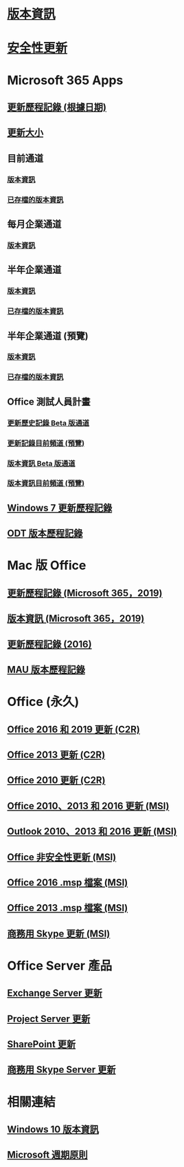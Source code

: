 # [版本資訊](release-notes-microsoft365-apps.md)
# [安全性更新](microsoft365-apps-security-updates.md)
# Microsoft 365 Apps
## [更新歷程記錄 (根據日期)](update-history-microsoft365-apps-by-date.md)
## [更新大小](download-sizes-microsoft365-apps-updates.md)

## 目前通道
### [版本資訊](current-channel.md)
### [已存檔的版本資訊](monthly-channel-archived.md)

## 每月企業通道
### [版本資訊](monthly-enterprise-channel.md)

## 半年企業通道
### [版本資訊](semi-annual-enterprise-channel.md)
### [已存檔的版本資訊](semi-annual-enterprise-channel-archived.md)



## 半年企業通道 (預覽)
### [版本資訊](semi-annual-enterprise-channel-preview.md)
### [已存檔的版本資訊](semi-annual-enterprise-channel-preview-archived.md)



## Office 測試人員計畫  
### [更新歷史記錄 Beta 版通道](Update-history-beta-channel.md)
### [更新記錄目前頻道 (預覽)](update-history-current-channel-preview.md)
### [版本資訊 Beta 版通道](beta-channel.md)
### [版本資訊目前頻道 (預覽)](current-channel-preview.md)

## [Windows 7 更新歷程記錄](update-history-office-Win7.md)

## [ODT 版本歷程記錄](ODT-release-history.md)

# Mac 版 Office
## [更新歷程記錄 (Microsoft 365，2019)](update-history-office-for-mac.md)
## [版本資訊 (Microsoft 365，2019)](release-notes-office-for-mac.md)
## [更新歷程記錄 (2016)](release-notes-office-2016-mac.md)
## [MAU 版本歷程記錄](release-history-microsoft-autoupdate.md)

# Office (永久)
## [Office 2016 和 2019 更新 (C2R)](update-history-office-2019.md)
## [Office 2013 更新 (C2R)](update-history-office-2013.md)
## [Office 2010 更新 (C2R)](update-history-office-2010-click-to-run.md)
## [Office 2010、2013 和 2016 更新 (MSI)](office-updates-msi.md)
## [Outlook 2010、2013 和 2016 更新 (MSI)](outlook-updates-msi.md)
## [Office 非安全性更新 (MSI)](office-MSI-non-security-updates.md)
## [Office 2016 .msp 檔案 (MSI)](msp-files-office-2016.md)
## [Office 2013 .msp 檔案 (MSI)](msp-files-office-2013.md)
## [商務用 Skype 更新 (MSI)](https://docs.microsoft.com/SkypeForBusiness/sfb-client-updates)

# Office Server 產品
## [Exchange Server 更新](https://docs.microsoft.com/Exchange/new-features/build-numbers-and-release-dates)
## [Project Server 更新](project-server-updates.md)
## [SharePoint 更新](sharepoint-updates.md)
## [商務用 Skype Server 更新](https://docs.microsoft.com/SkypeForBusiness/sfb-server-updates)

# 相關連結
## [Windows 10 版本資訊](https://aka.ms/windows/releaseinfo)
## [Microsoft 週期原則](https://support.microsoft.com/lifecycle)
